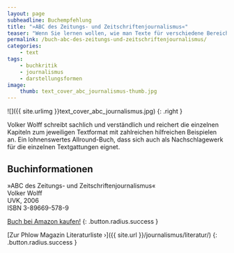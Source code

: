 ```yaml
---
layout: page
subheadline: Buchempfehlung
title: "»ABC des Zeitungs- und Zeitschriftenjournalismus«"
teaser: "Wenn Sie lernen wollen, wie man Texte für verschiedene Bereiche schreibt, dann lehrt Sie das Buch von Volker Wolff, worauf es bei den zahlreichen Darstellungsformen im Zeitungs- und Zeitschriftenjournalismus ankommt."
permalink: /buch-abc-des-zeitungs-und-zeitschriftenjournalismus/
categories:
    - text
tags:
    - buchkritik
    - journalismus
    - darstellungsformen
image:
    thumb: text_cover_abc_journalismus-thumb.jpg
---
```

![]({{ site.urlimg }}text_cover_abc_journalismus.jpg)
{: .right }

Volker Wolff schreibt sachlich und verständlich und reichert die einzelnen Kapiteln zum jeweiligen Textformat mit zahlreichen hilfreichen Beispielen an. Ein lohnenswertes Allround-Buch, dass sich auch als Nachschlagewerk für die einzelnen Textgattungen eignet.

## Buchinformationen

»ABC des Zeitungs- und Zeitschriftenjournalismus«  
Volker Wolff  
UVK, 2006  
ISBN 3-89669-578-9  

[Buch bei Amazon kaufen!](http://www.amazon.de/dp/3896695789?tag=phlow-21&camp=1410&creative=6378&linkCode=as1&creativeASIN=3896695789&adid=1GZAEEK2FV5X22F517YK&)
{: .button.radius.success }

[Zur Phlow Magazin Literaturliste ›]({{ site.url }}/journalismus/literatur/)
{: .button.radius.success }
